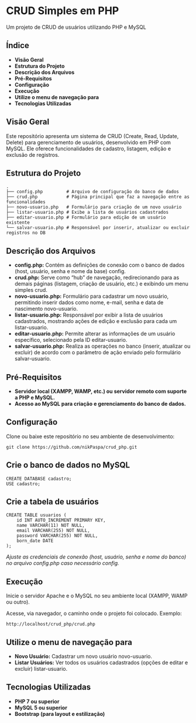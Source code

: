 # CRUD Simples em PHP

Um projeto de CRUD de usuários utilizando PHP e MySQL
## Índice
* **Visão Geral**
* **Estrutura do Projeto**
* **Descrição dos Arquivos**
* **Pré-Requisitos**
* **Configuração**
* **Execução**
* **Utilize o menu de navegação para**
* **Tecnologias Utilizadas**

## Visão Geral
Este repositório apresenta um sistema de CRUD (Create, Read, Update, Delete) para gerenciamento de usuários, desenvolvido em PHP com MySQL. Ele oferece funcionalidades de cadastro, listagem, edição e exclusão de registros.

## Estrutura do Projeto

```
.
├── config.php         # Arquivo de configuração do banco de dados
├── crud.php           # Página principal que faz a navegação entre as funcionalidades
├── novo-usuario.php   # Formulário para criação de um novo usuário
├── listar-usuario.php # Exibe a lista de usuários cadastrados
├── editar-usuario.php # Formulário para edição de um usuário existente
└── salvar-usuario.php # Responsável por inserir, atualizar ou excluir registros no DB
```

## Descrição dos Arquivos
* **config.php:** Contém as definições de conexão com o banco de dados (host, usuário, senha e nome da base) config.
* **crud.php:** Serve como “hub” de navegação, redirecionando para as demais páginas (listagem, criação de usuário, etc.) e exibindo um menu simples crud.
* **novo-usuario.php:** Formulário para cadastrar um novo usuário, permitindo inserir dados como nome, e-mail, senha e data de nascimento novo-usuario.
* **listar-usuario.php:** Responsável por exibir a lista de usuários cadastrados, mostrando ações de edição e exclusão para cada um listar-usuario.
* **editar-usuario.php:** Permite alterar as informações de um usuário específico, selecionado pela ID editar-usuario.
* **salvar-usuario.php:** Realiza as operações no banco (inserir, atualizar ou excluir) de acordo com o parâmetro de ação enviado pelo formulário salvar-usuario.

## Pré-Requisitos
* **Servidor local (XAMPP, WAMP, etc.) ou servidor remoto com suporte a PHP e MySQL.**
* **Acesso ao MySQL para criação e gerenciamento do banco de dados.**

## Configuração
Clone ou baixe este repositório no seu ambiente de desenvolvimento:
```
git clone https://github.com/nikPaspa/crud_php.git
```

## Crie o banco de dados no MySQL
```
CREATE DATABASE cadastro;
USE cadastro;
```

## Crie a tabela de usuários

```
CREATE TABLE usuarios (
    id INT AUTO_INCREMENT PRIMARY KEY,
    name VARCHAR(11) NOT NULL,
    email VARCHAR(255) NOT NULL,
    password VARCHAR(255) NOT NULL,
    born_date DATE
);
```
*Ajuste as credenciais de conexão (host, usuário, senha e nome do banco) no arquivo config.php caso necessário config.*

## Execução
Inicie o servidor Apache e o MySQL no seu ambiente local (XAMPP, WAMP ou outro).

Acesse, via navegador, o caminho onde o projeto foi colocado. Exemplo:
```
http://localhost/crud_php/crud.php
```

## Utilize o menu de navegação para
* **Novo Usuário:** Cadastrar um novo usuário novo-usuario.
* **Listar Usuários:** Ver todos os usuários cadastrados (opções de editar e excluir) listar-usuario.

## Tecnologias Utilizadas
* **PHP 7 ou superior**
* **MySQL 5 ou superior**
* **Bootstrap (para layout e estilização)**
